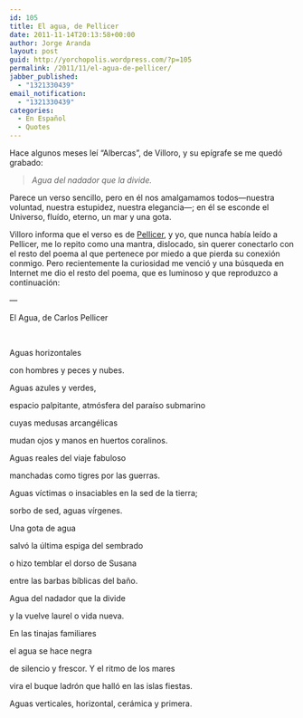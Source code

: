 ```yaml
---
id: 105
title: El agua, de Pellicer
date: 2011-11-14T20:13:58+00:00
author: Jorge Aranda
layout: post
guid: http://yorchopolis.wordpress.com/?p=105
permalink: /2011/11/el-agua-de-pellicer/
jabber_published:
  - "1321330439"
email_notification:
  - "1321330439"
categories:
  - En Español
  - Quotes
---
```

Hace algunos meses leí &#8220;Albercas&#8221;, de Villoro, y su epígrafe se me quedó grabado:

> _Agua del nadador que la divide._

Parece un verso sencillo, pero en él nos amalgamamos todos&#8212;nuestra voluntad, nuestra estupidez, nuestra elegancia&#8212;; en él se esconde el Universo, fluído, eterno, un mar y una gota.

Villoro informa que el verso es de [Pellicer](http://es.wikipedia.org/wiki/Carlos_Pellicer_C%C3%A1mara), y yo, que nunca había leído a Pellicer, me lo repito como una mantra, dislocado, sin querer conectarlo con el resto del poema al que pertenece por miedo a que pierda su conexión conmigo. Pero recientemente la curiosidad me venció y una búsqueda en Internet me dio el resto del poema, que es luminoso y que reproduzco a continuación:

&#8212;

El Agua, de Carlos Pellicer

&#160;

Aguas horizontales

con hombres y peces y nubes.

Aguas azules y verdes,

espacio palpitante, atmósfera del paraíso submarino

cuyas medusas arcangélicas

mudan ojos y manos en huertos coralinos.

Aguas reales del viaje fabuloso

manchadas como tigres por las guerras.

Aguas víctimas o insaciables en la sed de la tierra;

sorbo de sed, aguas vírgenes.

Una gota de agua

salvó la última espiga del sembrado

o hizo temblar el dorso de Susana

entre las barbas bíblicas del baño.

Agua del nadador que la divide

y la vuelve laurel o vida nueva.

En las tinajas familiares

el agua se hace negra

de silencio y frescor. Y el ritmo de los mares

vira el buque ladrón que halló en las islas fiestas.

Aguas verticales, horizontal, cerámica y primera.